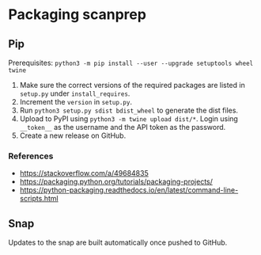 # Packaging scanprep

## Pip

Prerequisites: `python3 -m pip install --user --upgrade setuptools wheel twine`

1. Make sure the correct versions of the required packages are listed in `setup.py` under `install_requires`.
2. Increment the `version` in `setup.py`.
3. Run `python3 setup.py sdist bdist_wheel` to generate the dist files.
4. Upload to PyPI using `python3 -m twine upload dist/*`. Login using `__token__` as the username and the API token as the password.
5. Create a new release on GitHub.

### References

* <https://stackoverflow.com/a/49684835>
* <https://packaging.python.org/tutorials/packaging-projects/>
* <https://python-packaging.readthedocs.io/en/latest/command-line-scripts.html>

## Snap

Updates to the snap are built automatically once pushed to GitHub.

